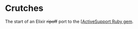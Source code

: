 Crutches
=======

The start of an Elixir ~~ripoff~~ port to the [[ActiveSupport Ruby gem](https://github.com/rails/rails/tree/master/activesupport).
